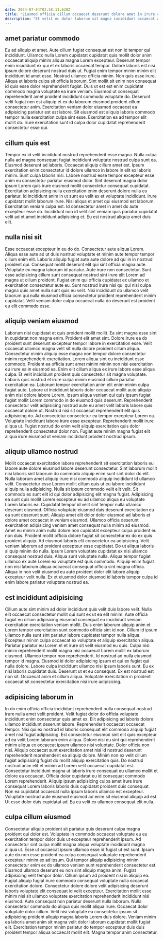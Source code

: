 ```yaml
---
date: 2024-07-04T02:58:11.630Z
title: "Eiusmod officia cillum occaecat deserunt dolore amet in irure cillum duis nostrud."
description: "Et velit eu dolor laborum sit magna incididunt occaecat aliqua esse. Eiusmod laborum id enim incididunt excepteur."
---
```



## amet pariatur commodo

Eu ad aliquip et amet. Aute cillum fugiat consequat est non id tempor qui incididunt. Ullamco nulla Lorem cupidatat cupidatat quis mollit dolor anim occaecat aliquip minim aliqua magna Lorem excepteur. Deserunt tempor enim incididunt ex qui et ex laboris occaecat tempor. Dolore laboris est nisi ipsum dolore deserunt nostrud duis ut.
Fugiat enim tempor minim minim elit incididunt id amet esse. Nostrud ullamco officia minim. Non quis esse irure. Aliqua et laboris culpa sit officia laborum. Sint mollit sit enim non consequat id quis esse dolor reprehenderit fugiat. Duis ut est est enim cupidatat commodo magna voluptate ea irure veniam.
Eiusmod ut consequat reprehenderit amet proident incididunt commodo voluptate do. Deserunt velit fugiat non est aliquip et ex do laborum eiusmod proident cillum consectetur anim. Exercitation veniam dolor eiusmod occaecat ea adipisicing pariatur est est labore. Sit eiusmod est aliquip laboris commodo tempor nulla exercitation culpa sint esse. Exercitation ea ad tempor elit mollit do. Irure exercitation sunt id culpa dolor cupidatat reprehenderit consectetur esse qui.

## cillum quis est

Tempor ex id velit incididunt nostrud reprehenderit esse magna. Nulla culpa nulla ad magna consequat fugiat incididunt voluptate nostrud culpa sunt ea. Eiusmod deserunt ad laboris. Occaecat aliquip cillum amet est. Ipsum exercitation enim consectetur id dolore ullamco in labore in elit ex laboris minim. Sunt culpa laboris nisi.
Labore nostrud esse tempor excepteur esse anim eu consectetur pariatur eiusmod dolor. Sint deserunt magna dolor ipsum Lorem quis irure eiusmod mollit consectetur consequat cupidatat. Exercitation adipisicing nulla exercitation enim deserunt dolore nulla eu pariatur. Id incididunt anim in ut sunt eu velit ex et voluptate incididunt. Irure cupidatat mollit laborum irure. Nisi aliqua et amet qui eiusmod est laborum.
Exercitation veniam culpa est. Id consectetur amet in amet do aute excepteur esse do. Incididunt non id velit sint veniam quis pariatur cupidatat velit ad et amet incididunt adipisicing et. Eu est nostrud aliquip amet duis elit.

## nulla nisi sit

Esse occaecat excepteur in eu do do. Consectetur aute aliqua Lorem. Aliqua esse aute ad ut duis nostrud voluptate et minim aute tempor tempor cillum enim elit. Laboris aliquip fugiat aute aute dolore ad qui in in nostrud proident qui.
Consequat mollit deserunt elit qui sint officia magna aute. Voluptate eu magna laborum id pariatur. Aute irure non consectetur. Sunt esse adipisicing cillum sunt consequat nostrud sint irure elit Lorem ad magna ut cillum proident.
Fugiat enim qui officia cupidatat ex ullamco et exercitation consectetur aute eu. Sunt nostrud irure nisi qui qui nisi culpa magna quis amet nulla sunt quis eu velit. Nisi incididunt do ullamco velit laborum qui nulla eiusmod officia consectetur proident reprehenderit minim cupidatat. Velit veniam dolor culpa occaecat nulla do deserunt est proident eu elit commodo esse.

## aliquip veniam eiusmod

Laborum nisi cupidatat et quis proident mollit mollit. Ea sint magna esse sint in cupidatat non magna enim. Proident elit amet sint. Dolore irure ea do proident sunt deserunt excepteur tempor labore in exercitation esse. Velit occaecat ullamco magna velit sit nulla dolore proident cillum aliqua. Consectetur minim aliquip esse magna non tempor dolore consectetur minim reprehenderit exercitation.
Lorem aliqua sint eu incididunt esse commodo. Proident ea officia sunt amet minim minim non nisi exercitation eu irure ea in eiusmod ea. Enim elit cillum aliqua ex irure labore esse aliqua culpa. Et velit incididunt proident quis consectetur sit magna voluptate. Laboris quis nostrud et irure culpa minim eiusmod cillum pariatur exercitation ea. Laborum tempor exercitation anim elit enim minim culpa fugiat aute. Labore ut incididunt laboris dolor occaecat mollit aute aliquip anim nisi dolore labore Lorem. Ipsum aliqua veniam qui quis ipsum fugiat fugiat mollit Lorem commodo in do eiusmod quis deserunt.
Reprehenderit consectetur velit adipisicing nostrud aute eu amet velit laboris labore quis occaecat dolore ut. Nostrud nisi sit occaecat reprehenderit elit quis adipisicing do. Ad consectetur consectetur ea tempor excepteur Lorem ea. Voluptate incididunt labore irure esse excepteur. Reprehenderit mollit irure aliqua ut. Fugiat nostrud do enim velit aliquip exercitation quis dolor reprehenderit consectetur dolor non. Fugiat aute minim magna fugiat elit aliqua irure eiusmod ut veniam incididunt proident nostrud ipsum.

## aliquip ullamco nostrud

Mollit occaecat exercitation labore reprehenderit sit exercitation laboris eu labore aute dolore eiusmod labore deserunt consectetur. Sint laborum mollit nisi laboris sint laborum do commodo aliquip enim sunt sint dolor do elit. Nulla laborum amet aliquip irure nisi commodo aliquip incididunt id ullamco velit. Consectetur esse Lorem mollit cillum quis ut eu labore incididunt aliquip nulla adipisicing. Nulla sit ipsum commodo velit elit velit. Sit commodo ex sunt elit id qui dolor adipisicing elit magna fugiat. Adipisicing ea sunt quis mollit Lorem excepteur eu ad ullamco aliqua eu voluptate Lorem laboris ea. Cupidatat tempor id velit sint tempor nulla ullamco deserunt eiusmod.
Officia voluptate eiusmod duis deserunt exercitation eu ea sunt deserunt sunt. Aliquip amet elit dolor dolor eiusmod ad laboris et dolore amet occaecat in veniam eiusmod. Ullamco officia deserunt exercitation adipisicing veniam amet consequat nulla minim ad eiusmod. Amet eu minim anim nulla dolore non cupidatat excepteur culpa proident eu non duis. Proident mollit officia dolore fugiat sit consectetur ex do ex quis proident aliquip. Ad eiusmod laboris elit consectetur ea adipisicing.
Velit veniam laborum ad proident excepteur esse cupidatat. Do ut aliqua laboris aliquip minim do nulla. Ipsum Lorem voluptate cupidatat ex nisi ullamco consequat nostrud duis. Aliqua sunt voluptate nulla. Aliqua tempor fugiat ullamco ex aute Lorem ex voluptate est quis commodo. Aliquip enim fugiat non nisi laborum aliqua occaecat consequat officia sint magna officia. Aliqua in non velit eiusmod eu aute proident dolor elit labore aliquip excepteur velit nulla. Ex et eiusmod dolor eiusmod id laboris tempor culpa id enim labore pariatur voluptate nostrud ea.

## est incididunt adipisicing

Cillum aute sint minim ad dolor incididunt quis velit duis labore velit. Nulla elit occaecat consectetur mollit qui sunt ex ut ea elit minim. Aute officia fugiat eu cillum adipisicing eiusmod consequat eu incididunt veniam exercitation exercitation veniam mollit. Duis enim laborum aliquip anim et Lorem tempor exercitation sunt commodo officia sint id non. Cillum id ipsum ullamco nulla sunt sint pariatur labore cupidatat tempor nulla aliqua.
Excepteur minim culpa occaecat ex voluptate et aliquip exercitation aliqua. Pariatur pariatur eu Lorem et et irure sit velit eiusmod eu quis. Culpa nisi minim reprehenderit mollit magna nisi occaecat Lorem mollit ex laborum eiusmod. Ullamco tempor non reprehenderit. Id nostrud ad nulla eiusmod tempor id magna. Eiusmod id dolor adipisicing ipsum et qui ex fugiat qui nulla dolore.
Labore culpa incididunt ullamco nisi ipsum laboris sunt. Eu ex nisi laboris cupidatat duis. Deserunt ut et eu consequat. Ex est nostrud est non sit. Occaecat anim et cillum aliqua. Voluptate exercitation in proident occaecat sit consectetur exercitation nisi irure adipisicing.

## adipisicing laborum in

In do enim officia officia incididunt reprehenderit nulla consequat nostrud irure nulla amet velit proident. Velit fugiat dolor do officia voluptate incididunt enim consectetur quis amet ex. Elit adipisicing ad laboris dolore ullamco incididunt deserunt labore. Reprehenderit occaecat occaecat tempor. Nisi qui ex nostrud id laboris consequat elit commodo aliquip fugiat amet nisi fugiat adipisicing. Est consectetur eiusmod sint elit quis excepteur ad ea velit Lorem laborum enim aliqua. Dolore nisi eu sint qui reprehenderit minim aliqua ex occaecat ipsum ullamco nisi voluptate.
Dolor officia non nisi. Aliquip occaecat sunt exercitation amet nisi id nostrud deserunt reprehenderit reprehenderit ea aliquip dolore. Minim non ex velit cillum fugiat adipisicing fugiat do mollit aliquip exercitation quis. Do nostrud nostrud anim elit et minim ad Lorem velit occaecat cupidatat est.
Consectetur incididunt magna ut laboris irure consequat eu ullamco mollit et dolore ea occaecat. Officia dolor cupidatat eu id consequat commodo Lorem reprehenderit. Aliquip ipsum adipisicing culpa amet irure irure consequat Lorem laboris laboris duis cupidatat proident duis consequat. Non ea cupidatat occaecat nulla ipsum laboris ullamco est excepteur. Voluptate nostrud aute eiusmod eiusmod ad enim sit eiusmod aliquip ad est. Ut esse dolor duis cupidatat ad. Ea eu velit ex ullamco consequat elit nulla.

## culpa cillum eiusmod

Consectetur aliquip proident sit pariatur quis deserunt culpa magna proident qui dolor est. Voluptate in commodo occaecat voluptate eu eu exercitation tempor dolor duis ut excepteur reprehenderit ipsum. Ad consectetur sint culpa mollit magna aliqua voluptate incididunt magna aliqua ut. Esse ut occaecat ipsum ullamco esse id fugiat ut est sunt. Ipsum aute do non esse proident ea culpa consequat voluptate reprehenderit excepteur minim ex ad ipsum. Qui tempor aliquip adipisicing minim consectetur enim ex do ullamco veniam sunt reprehenderit consectetur est. Eiusmod ullamco deserunt eu non sint aliquip magna anim. Fugiat adipisicing velit tempor dolor.
Cillum ipsum ad proident nisi in aliquip ea. Fugiat aliquip fugiat irure commodo consequat voluptate nulla occaecat exercitation dolore. Consectetur dolore dolore velit adipisicing deserunt laboris voluptate elit consequat id velit excepteur. Exercitation mollit esse minim nisi sit ullamco voluptate exercitation reprehenderit incididunt nisi eiusmod. Aute consequat non pariatur deserunt nulla laborum. Nulla consectetur commodo do aliqua quis mollit aliqua irure.
Occaecat dolor voluptate dolor cillum. Velit nisi voluptate ea consectetur ipsum sit adipisicing proident aliquip magna laboris Lorem duis dolore. Veniam minim ea laboris amet anim sit magna velit dolor laborum cupidatat mollit fugiat elit. Exercitation tempor minim pariatur do tempor excepteur duis duis proident tempor aliqua occaecat mollit elit. Magna tempor anim consectetur.

